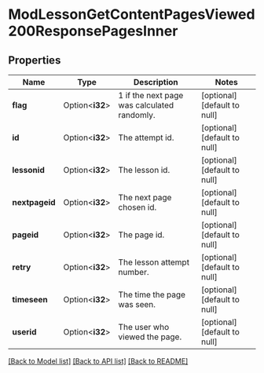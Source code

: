# ModLessonGetContentPagesViewed200ResponsePagesInner

## Properties

Name | Type | Description | Notes
------------ | ------------- | ------------- | -------------
**flag** | Option<**i32**> | 1 if the next page was calculated randomly. | [optional][default to null]
**id** | Option<**i32**> | The attempt id. | [optional][default to null]
**lessonid** | Option<**i32**> | The lesson id. | [optional][default to null]
**nextpageid** | Option<**i32**> | The next page chosen id. | [optional][default to null]
**pageid** | Option<**i32**> | The page id. | [optional][default to null]
**retry** | Option<**i32**> | The lesson attempt number. | [optional][default to null]
**timeseen** | Option<**i32**> | The time the page was seen. | [optional][default to null]
**userid** | Option<**i32**> | The user who viewed the page. | [optional][default to null]

[[Back to Model list]](../README.md#documentation-for-models) [[Back to API list]](../README.md#documentation-for-api-endpoints) [[Back to README]](../README.md)


